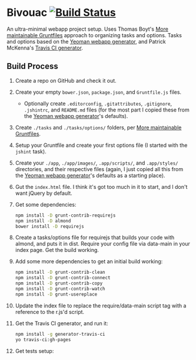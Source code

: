 # Bivouac [![Build Status](https://travis-ci.org/mysterycommand/bivouac.png?branch=master)](https://travis-ci.org/mysterycommand/bivouac)

An ultra-minimal webapp project setup. Uses Thomas Boyt's [More maintainable Gruntfiles](http://www.thomasboyt.com/2013/09/01/maintainable-grunt.html) approach to organizing tasks and options. Tasks and options based on the [Yeoman webapp generator](https://github.com/yeoman/generator-webapp), and Patrick McKenna's [Travis CI generator](https://github.com/pwmckenna/generator-travis-ci).

## Build Process

1. Create a repo on GitHub and check it out.
2. Create your empty `bower.json`, `package.json`, and `Gruntfile.js` files.
    * Optionally create `.editorconfig`, `.gitattributes`, `.gitignore`, `.jshintrc`, and `README.md` files (for the most part I copied these from the [Yeoman webapp generator](https://github.com/yeoman/generator-webapp)'s defaults).
3. Create `./tasks` and `./tasks/options/` folders, per [More maintainable Gruntfiles](http://www.thomasboyt.com/2013/09/01/maintainable-grunt.html).
4. Setup your Gruntfile and create your first options file (I started with the `jshint` task).
5. Create your `./app`, `./app/images/`, `.app/scripts/`, and `.app/styles/` directories, and their respective files (again, I just copied all this from the [Yeoman webapp generator](https://github.com/yeoman/generator-webapp)'s defaults as a starting place).
6. Gut the `index.html` file. I think it's got too much in it to start, and I don't want jQuery by default.
7. Get some dependencies:

    ```bash
    npm install -D grunt-contrib-requirejs
    npm install -D almond
    bower install -D requirejs
    ```
8. Create a tasks/options file for requirejs that builds your code with almond, and puts it in dist. Require your config file via data-main in your index page. Get the build working.
9. Add some more dependencies to get an initial build working:

    ```bash
    npm install -D grunt-contrib-clean
    npm install -D grunt-contrib-connect
    npm install -D grunt-contrib-copy
    npm install -D grunt-contrib-watch
    npm install -D grunt-usereplace
    ```
10. Update the index file to replace the require/data-main script tag with a reference to the r.js'd script.
11. Get the Travis CI generator, and run it:

    ```bash
    npm install -g generator-travis-ci
    yo travis-ci:gh-pages
    ```
12. Get tests setup:

    ```bash
    ```
